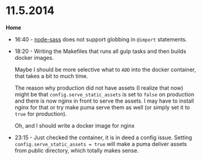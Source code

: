 # 11.5.2014

**Home**

- 16:40 - [node-sass](https://github.com/andrew/node-sass) does not support globbing in `@import` statements.

- 18:20 - Writing the Makefiles that runs all gulp tasks and then builds docker images.

    Maybe I should be more selective what to `ADD` into the docker container, that takes a bit to much time.

    The reason why production did not have assets (I realize that now) might be that `config.serve_static_assets` is set to `false` on production and there is now nginx in front to serve the assets. I may have to install nginx for that or try make puma serve them as well (or simply set it to `true` for production).

    Oh, and I should write a docker image for nginx

- 23:15 - Just checked the container, it is in deed a config issue. Setting `config.serve_static_assets = true` will make a puma deliver assets from public directory, which totally makes sense.
